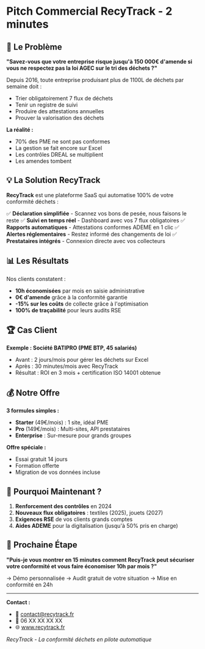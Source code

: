 # Pitch Commercial RecyTrack - 2 minutes

## 🚨 Le Problème

**"Savez-vous que votre entreprise risque jusqu'à 150 000€ d'amende si vous ne respectez pas la loi AGEC sur le tri des déchets ?"**

Depuis 2016, toute entreprise produisant plus de 1100L de déchets par semaine doit :
- Trier obligatoirement 7 flux de déchets
- Tenir un registre de suivi
- Produire des attestations annuelles
- Prouver la valorisation des déchets

**La réalité :** 
- 70% des PME ne sont pas conformes
- La gestion se fait encore sur Excel
- Les contrôles DREAL se multiplient
- Les amendes tombent

## 💡 La Solution RecyTrack

**RecyTrack** est une plateforme SaaS qui automatise 100% de votre conformité déchets :

✅ **Déclaration simplifiée** - Scannez vos bons de pesée, nous faisons le reste
✅ **Suivi en temps réel** - Dashboard avec vos 7 flux obligatoires
✅ **Rapports automatiques** - Attestations conformes ADEME en 1 clic
✅ **Alertes réglementaires** - Restez informé des changements de loi
✅ **Prestataires intégrés** - Connexion directe avec vos collecteurs

## 📊 Les Résultats

Nos clients constatent :
- **10h économisées** par mois en saisie administrative
- **0€ d'amende** grâce à la conformité garantie
- **-15% sur les coûts** de collecte grâce à l'optimisation
- **100% de traçabilité** pour leurs audits RSE

## 🏆 Cas Client

**Exemple : Société BATIPRO (PME BTP, 45 salariés)**
- Avant : 2 jours/mois pour gérer les déchets sur Excel
- Après : 30 minutes/mois avec RecyTrack
- Résultat : ROI en 3 mois + certification ISO 14001 obtenue

## 💰 Notre Offre

**3 formules simples :**
- **Starter** (49€/mois) : 1 site, idéal PME
- **Pro** (149€/mois) : Multi-sites, API prestataires
- **Enterprise** : Sur-mesure pour grands groupes

**Offre spéciale :** 
- Essai gratuit 14 jours
- Formation offerte
- Migration de vos données incluse

## 🎯 Pourquoi Maintenant ?

1. **Renforcement des contrôles** en 2024
2. **Nouveaux flux obligatoires** : textiles (2025), jouets (2027)
3. **Exigences RSE** de vos clients grands comptes
4. **Aides ADEME** pour la digitalisation (jusqu'à 50% pris en charge)

## 🤝 Prochaine Étape

**"Puis-je vous montrer en 15 minutes comment RecyTrack peut sécuriser votre conformité et vous faire économiser 10h par mois ?"**

→ Démo personnalisée
→ Audit gratuit de votre situation
→ Mise en conformité en 24h

---

**Contact :**
- 📧 contact@recytrack.fr
- 📱 06 XX XX XX XX
- 🌐 www.recytrack.fr

*RecyTrack - La conformité déchets en pilote automatique*